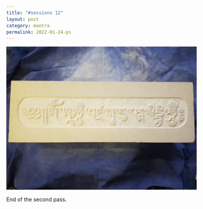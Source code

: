 ```yaml
---
title: "#sessions 12"
layout: post
category: mantra
permalink: 2022-01-24-ps
---
```


![Padmasambhava12](/assets/images/mani/padmasambhava/ps12.jpg)  

End of the second pass.
